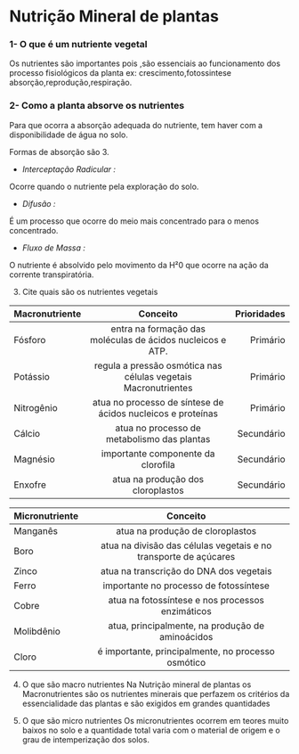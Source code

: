 # Nutrição Mineral de plantas

### 1-  O que é um nutriente vegetal
Os nutrientes são importantes pois ,são essenciais ao funcionamento dos processo fisiológicos da planta ex: crescimento,fotossintese absorção,reprodução,respiração.

### 2- Como a planta absorve os nutrientes

Para que ocorra a absorção adequada do nutriente, tem haver com a disponibilidade de água no solo.

 Formas de absorção são 3.

- _Interceptação Radicular :_ 

Ocorre quando o nutriente pela exploração do solo.

- _Difusão :_ 

É um processo que ocorre do meio mais concentrado para o menos concentrado.

- _Fluxo de Massa :_

O nutriente é absolvido pelo movimento da H²0 que ocorre na ação da corrente transpiratória.


3. Cite quais são os nutrientes vegetais



Macronutriente | Conceito | Prioridades
:--------- | :------: | -------:|
 Fósforo| entra na formação das moléculas de ácidos nucleicos e ATP.| Primário
 Potássio| regula a pressão osmótica nas células vegetais Macronutrientes |Primário
 Nitrogênio| atua no processo de síntese de ácidos nucleicos e proteínas | Primário
 Cálcio| atua no processo de metabolismo das plantas| Secundário
 Magnésio | importante componente da clorofila| Secundário
 Enxofre| atua na produção dos cloroplastos| Secundário

Micronutriente | Conceito | 
:--------- | :------: | 
 Manganês| atua na produção de cloroplastos| 
 Boro| atua na divisão das células vegetais e no transporte de açúcares|
Zinco| atua na transcrição do DNA dos vegetais|
Ferro| importante no processo de fotossíntese|
Cobre| atua na fotossíntese e nos processos enzimáticos|
Molibdênio| atua, principalmente, na produção de aminoácidos|
Cloro| é importante, principalmente, no processo osmótico|

4. O que são macro nutrientes
Na Nutrição mineral de plantas os Macronutrientes são os nutrientes minerais que perfazem os critérios da essencialidade das plantas e são exigidos em grandes quantidades

5. O que são micro nutrientes
Os micronutrientes ocorrem em teores muito baixos no solo e a quantidade total varia com o material de origem e o grau de intemperização dos solos.

